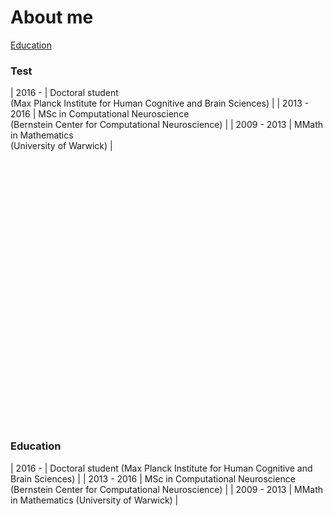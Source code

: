 # About me

[Education](#Education)

### Test

| 2016 - | Doctoral student <br>(Max Planck Institute for Human Cognitive and Brain Sciences) |
| 2013 - 2016 | MSc in Computational Neuroscience <br>(Bernstein Center for Computational Neuroscience) |
| 2009 - 2013 | MMath in Mathematics  <br>(University of Warwick) |


<br/>
<br/>
<br/>
<br/>
<br/>
<br/>
<br/>
<br/>
<br/>
<br/>
<br/>
<br/>
<br/>
<br/>
<br/>
<br/>
<br/>
<br/>
<br/>
<br/>
<br/>
<br/>
<br/>
<br/>
<br/>

### Education

| 2016 - | Doctoral student (Max Planck Institute for Human Cognitive and Brain Sciences) |
| 2013 - 2016 | MSc in Computational Neuroscience (Bernstein Center for Computational Neuroscience) |
| 2009 - 2013 | MMath in Mathematics (University of Warwick) |




